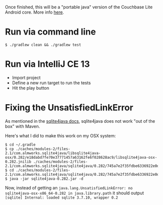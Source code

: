 
Once finished, this will be a "portable java" version of the Couchbase Lite Android core.  More info [here](https://github.com/couchbase/couchbase-lite-android/wiki/Proposed-project-restructure).

# Run via command line

```
$ ./gradlew clean && ./gradlew test
```

# Run via IntelliJ CE 13

* Import project
* Define a new run target to run the tests
* Hit the play button

# Fixing the UnsatisfiedLinkError

As mentioned in the [sqlite4java docs](https://code.google.com/p/sqlite4java/wiki/UsingWithMaven), sqlite4java does not work "out of the box" with Maven.

Here's what I did to make this work on my OSX system:

```
$ cd ~/.gradle
$ cp ./caches/modules-2/files-2.1/com.almworks.sqlite4java/libsqlite4java-osx/0.282/e18dabd7fe70e37771457a63162fe6f028628ac9/libsqlite4java-osx-0.282.jnilib ./caches/modules-2/files-2.1/com.almworks.sqlite4java/sqlite4java/0.282/745a7e2f35fdbe6336922e0d492c979dbbfa74fb/
$ cd ./caches/modules-2/files-2.1/com.almworks.sqlite4java/sqlite4java/0.282/745a7e2f35fdbe6336922e0d492c979dbbfa74fb/
$ java -jar sqlite4java-0.282.jar -d
```

Now, instead of getting an `java.lang.UnsatisfiedLinkError: no sqlite4java-osx-x86_64-0.282 in java.library.path` it should output `[sqlite] Internal: loaded sqlite 3.7.10, wrapper 0.2`

